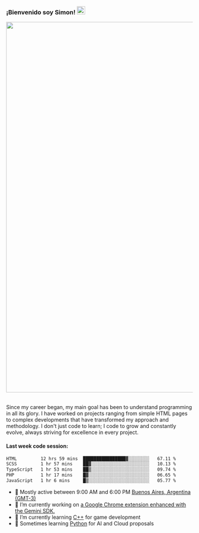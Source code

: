 <h3 align="flex-start"><b>¡Bienvenido soy Simon!&nbsp;</b><img src="https://media.giphy.com/media/hvRJCLFzcasrR4ia7z/giphy.gif" width="22"></h3>

<section>
  <img src="https://raw.githubusercontent.com/saadeghi/saadeghi/master/dino.gif" width="1000">
</section>

<br>
<p>Since my career began, my main goal has been to understand programming in all its glory. I have worked on projects ranging from simple HTML pages to complex developments that have transformed my approach and methodology. I don't just code to learn; I code to grow and constantly evolve, always striving for excellence in every project.</p>

<h4><b>Last week code session: </b></h4>

<!--START_SECTION:waka-->

```txt
HTML         12 hrs 59 mins  ████████████████▓░░░░░░░░   67.11 %
SCSS         1 hr 57 mins    ██▓░░░░░░░░░░░░░░░░░░░░░░   10.13 %
TypeScript   1 hr 53 mins    ██▒░░░░░░░░░░░░░░░░░░░░░░   09.74 %
PHP          1 hr 17 mins    █▓░░░░░░░░░░░░░░░░░░░░░░░   06.65 %
JavaScript   1 hr 6 mins     █▒░░░░░░░░░░░░░░░░░░░░░░░   05.77 %
```

<!--END_SECTION:waka-->

- 🚩 Mostly active between 9:00 AM and 6:00 PM <a href=https://onlinealarmkur.com/world/es>Buenos Aires, Argentina (GMT-3)</a>
- 👷 I’m currently working on <a href=https://github.com/snapverse/gemini-snippet-monorepo>a Google Chrome extension enhanced with the Gemini SDK.</a>
- 👴 I’m currently learning <a href=https://images3.memedroid.com/images/UPLOADED755/65f2bce6734f6.webp>C++</a> for game development
- 🐍 Sometimes learning <a href=https://qph.cf2.quoracdn.net/main-qimg-4472b6229cb75bf66ab531f3ebd4f975-lq>Python</a> for AI and Cloud proposals
